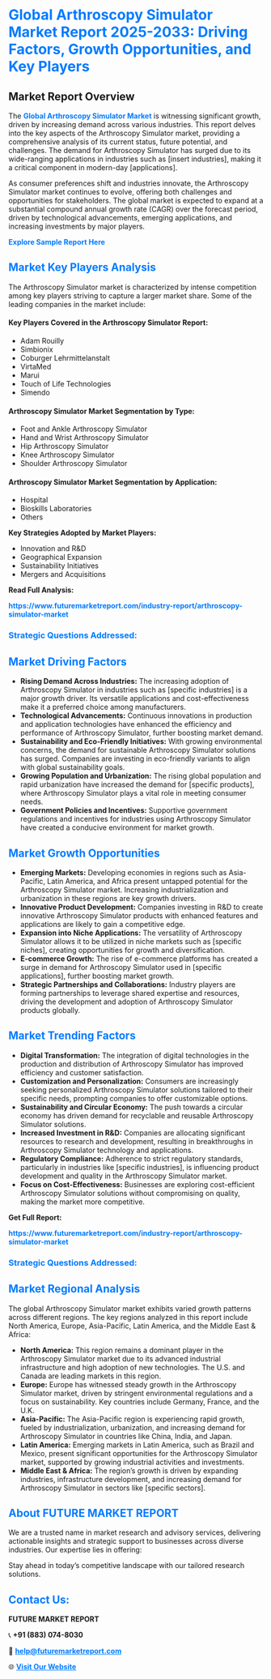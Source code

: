 <h1 style="color: #007BFF;">Global Arthroscopy Simulator Market Report 2025-2033: Driving Factors, Growth Opportunities, and Key Players</h1>

<section id="overview">
<h2>Market Report Overview</h2>
<p>The <a href="https://www.futuremarketreport.com/industry-report/arthroscopy-simulator-market" style="color: #007BFF; text-decoration: none;"><strong>Global Arthroscopy Simulator Market</strong></a> is witnessing significant growth, driven by increasing demand across various industries. This report delves into the key aspects of the Arthroscopy Simulator market, providing a comprehensive analysis of its current status, future potential, and challenges. The demand for Arthroscopy Simulator has surged due to its wide-ranging applications in industries such as [insert industries], making it a critical component in modern-day [applications].</p>
<p>As consumer preferences shift and industries innovate, the Arthroscopy Simulator market continues to evolve, offering both challenges and opportunities for stakeholders. The global market is expected to expand at a substantial compound annual growth rate (CAGR) over the forecast period, driven by technological advancements, emerging applications, and increasing investments by major players.</p>
</section>

<section id="overview">
<p><a href="https://www.futuremarketreport.com/request-sample/reportId=78681" style="color: #007BFF; text-decoration: none;"><strong>Explore Sample Report Here</strong></a></p>
</section>

<section id="key-players">
<h2 style="color: #007BFF;">Market Key Players Analysis</h2>
<p>The Arthroscopy Simulator market is characterized by intense competition among key players striving to capture a larger market share. Some of the leading companies in the market include:</p>
<h4>Key Players Covered in the Arthroscopy Simulator Report:</h4>
<ul><li>Adam Rouilly</li><li>Simbionix</li><li>Coburger Lehrmittelanstalt</li><li>VirtaMed</li><li>Marui</li><li>Touch of Life Technologies</li><li>Simendo</li></ul>
<h4>Arthroscopy Simulator Market Segmentation by Type:</h4>
<ul><li>Foot and Ankle Arthroscopy Simulator</li><li>Hand and Wrist Arthroscopy Simulator</li><li>Hip Arthroscopy Simulator</li><li>Knee Arthroscopy Simulator</li><li>Shoulder Arthroscopy Simulator</li></ul>

<h4>Arthroscopy Simulator Market Segmentation by Application:</h4>
<ul><li>Hospital</li><li>Bioskills Laboratories</li><li>Others</li></ul>
<p><strong>Key Strategies Adopted by Market Players:</strong></p>
<ul>
<li>Innovation and R&D</li>
<li>Geographical Expansion</li>
<li>Sustainability Initiatives</li>
<li>Mergers and Acquisitions</li>
</ul>
</section>

<section>
<p><strong>Read Full Analysis: </strong></p><a href="https://www.futuremarketreport.com/industry-report/arthroscopy-simulator-market" style="color: #007BFF; text-decoration: none;"><strong>https://www.futuremarketreport.com/industry-report/arthroscopy-simulator-market</strong></a>
<h3 style="color: #007BFF;">Strategic Questions Addressed:</h3>
</section>

<section id="driving-factors">
<h2 style="color: #007BFF;">Market Driving Factors</h2>
<ul>
<li><strong>Rising Demand Across Industries:</strong> The increasing adoption of Arthroscopy Simulator in industries such as [specific industries] is a major growth driver. Its versatile applications and cost-effectiveness make it a preferred choice among manufacturers.</li>
<li><strong>Technological Advancements:</strong> Continuous innovations in production and application technologies have enhanced the efficiency and performance of Arthroscopy Simulator, further boosting market demand.</li>
<li><strong>Sustainability and Eco-Friendly Initiatives:</strong> With growing environmental concerns, the demand for sustainable Arthroscopy Simulator solutions has surged. Companies are investing in eco-friendly variants to align with global sustainability goals.</li>
<li><strong>Growing Population and Urbanization:</strong> The rising global population and rapid urbanization have increased the demand for [specific products], where Arthroscopy Simulator plays a vital role in meeting consumer needs.</li>
<li><strong>Government Policies and Incentives:</strong> Supportive government regulations and incentives for industries using Arthroscopy Simulator have created a conducive environment for market growth.</li>
</ul>
</section>

<section id="growth-opportunities">
<h2 style="color: #007BFF;">Market Growth Opportunities</h2>
<ul>
<li><strong>Emerging Markets:</strong> Developing economies in regions such as Asia-Pacific, Latin America, and Africa present untapped potential for the Arthroscopy Simulator market. Increasing industrialization and urbanization in these regions are key growth drivers.</li>
<li><strong>Innovative Product Development:</strong> Companies investing in R&D to create innovative Arthroscopy Simulator products with enhanced features and applications are likely to gain a competitive edge.</li>
<li><strong>Expansion into Niche Applications:</strong> The versatility of Arthroscopy Simulator allows it to be utilized in niche markets such as [specific niches], creating opportunities for growth and diversification.</li>
<li><strong>E-commerce Growth:</strong> The rise of e-commerce platforms has created a surge in demand for Arthroscopy Simulator used in [specific applications], further boosting market growth.</li>
<li><strong>Strategic Partnerships and Collaborations:</strong> Industry players are forming partnerships to leverage shared expertise and resources, driving the development and adoption of Arthroscopy Simulator products globally.</li>
</ul>
</section>

<section id="trending-factors">
<h2 style="color: #007BFF;">Market Trending Factors</h2>
<ul>
<li><strong>Digital Transformation:</strong> The integration of digital technologies in the production and distribution of Arthroscopy Simulator has improved efficiency and customer satisfaction.</li>
<li><strong>Customization and Personalization:</strong> Consumers are increasingly seeking personalized Arthroscopy Simulator solutions tailored to their specific needs, prompting companies to offer customizable options.</li>
<li><strong>Sustainability and Circular Economy:</strong> The push towards a circular economy has driven demand for recyclable and reusable Arthroscopy Simulator solutions.</li>
<li><strong>Increased Investment in R&D:</strong> Companies are allocating significant resources to research and development, resulting in breakthroughs in Arthroscopy Simulator technology and applications.</li>
<li><strong>Regulatory Compliance:</strong> Adherence to strict regulatory standards, particularly in industries like [specific industries], is influencing product development and quality in the Arthroscopy Simulator market.</li>
<li><strong>Focus on Cost-Effectiveness:</strong> Businesses are exploring cost-efficient Arthroscopy Simulator solutions without compromising on quality, making the market more competitive.</li>
</ul>
</section>

<section>
<p><strong>Get Full Report: </strong></p><a href="https://www.futuremarketreport.com/industry-report/arthroscopy-simulator-market" style="color: #007BFF; text-decoration: none;"><strong>https://www.futuremarketreport.com/industry-report/arthroscopy-simulator-market</strong></a>
<h3 style="color: #007BFF;">Strategic Questions Addressed:</h3>
</section>


<section id="regional-analysis">
<h2 style="color: #007BFF;">Market Regional Analysis</h2>
<p>The global Arthroscopy Simulator market exhibits varied growth patterns across different regions. The key regions analyzed in this report include North America, Europe, Asia-Pacific, Latin America, and the Middle East & Africa:</p>
<ul>
<li><strong>North America:</strong> This region remains a dominant player in the Arthroscopy Simulator market due to its advanced industrial infrastructure and high adoption of new technologies. The U.S. and Canada are leading markets in this region.</li>
<li><strong>Europe:</strong> Europe has witnessed steady growth in the Arthroscopy Simulator market, driven by stringent environmental regulations and a focus on sustainability. Key countries include Germany, France, and the U.K.</li>
<li><strong>Asia-Pacific:</strong> The Asia-Pacific region is experiencing rapid growth, fueled by industrialization, urbanization, and increasing demand for Arthroscopy Simulator in countries like China, India, and Japan.</li>
<li><strong>Latin America:</strong> Emerging markets in Latin America, such as Brazil and Mexico, present significant opportunities for the Arthroscopy Simulator market, supported by growing industrial activities and investments.</li>
<li><strong>Middle East & Africa:</strong> The region’s growth is driven by expanding industries, infrastructure development, and increasing demand for Arthroscopy Simulator in sectors like [specific sectors].</li>
</ul>
</section>

<footer>
<h2 style="color: #007BFF;">About FUTURE MARKET REPORT</h2>
<p>We are a trusted name in market research and advisory services, delivering actionable insights and strategic support to businesses across diverse industries. Our expertise lies in offering:</p>

<p>Stay ahead in today’s competitive landscape with our tailored research solutions.</p>

<h2 style="color: #007BFF;">Contact Us:</h2>
<p><strong>FUTURE MARKET REPORT</strong></p>
<p>📞 <strong>+91 (883) 074-8030</strong></p>
<p>📧 <strong><a href="mailto:help@futuremarketreport.com" style="color: #007BFF;">help@futuremarketreport.com</a></strong></p>
<p>🌐 <strong><a href="https://www.futuremarketreport.com/" style="color: #007BFF;">Visit Our Website</a></strong></p>
</footer>